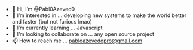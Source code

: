 - 👋 Hi, I’m @Pabl0Azeved0
- 👀 I’m interested in ... developing new systems to make the world better and faster (but not furious lmao)
- 🌱 I’m currently learning ... Javascript
- 💞️ I’m looking to collaborate on ... any open source project
- 📫 How to reach me ... pabloazevedopro@gmail.com

<!---
Pabl0Azeved0/Pabl0Azeved0 is a ✨ special ✨ repository because its `README.md` (this file) appears on your GitHub profile.
You can click the Preview link to take a look at your changes.
--->
